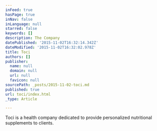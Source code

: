 ```yaml
---
inFeed: true
hasPage: true
inNav: false
inLanguage: null
starred: false
keywords: []
description: The Company
datePublished: '2015-11-02T16:32:14.342Z'
dateModified: '2015-11-02T16:32:02.978Z'
title: Toci
authors: []
publisher:
  name: null
  domain: null
  url: null
  favicon: null
sourcePath: _posts/2015-11-02-toci.md
published: true
url: toci/index.html
_type: Article

---
```

Toci is a health company dedicated to provide personalized nutritional supplements to clients.